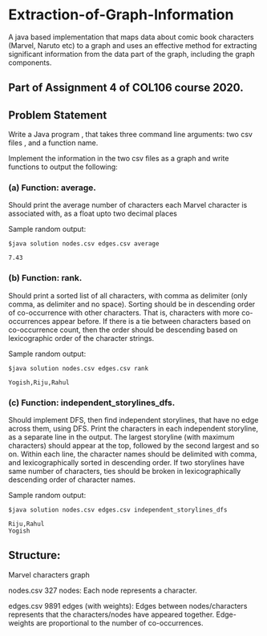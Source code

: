 # Extraction-of-Graph-Information

A java based implementation that maps data about comic book characters (Marvel, Naruto etc) to a graph and uses an effective method for extracting significant information from the data part of the graph, including the graph components.

## Part of Assignment 4 of COL106 course 2020.

## Problem Statement 

Write a Java program ​, that takes three command line arguments: two csv files , and a function name.

Implement the information in the two csv files as a graph and write functions to output the following:

### (a) Function: average. 

Should print the average number of characters each Marvel character is associated with, as a float upto two decimal places 

Sample random output:
~~~
$java solution nodes.csv edges.csv average

7.43

~~~

### (b) Function: rank. 

Should print a sorted list of all characters, with comma as delimiter (only comma, as delimiter and no space). Sorting should be in descending order of co-occurrence with other characters. That is, characters with more co-occurrences appear before. If there is a tie between characters based on co-occurrence count, then the order should be descending based on lexicographic order of the character strings. 


Sample random output:


~~~
$java solution nodes.csv edges.csv rank

Yogish,Riju,Rahul

~~~


### (c) Function: independent_storylines_dfs. 

Should implement DFS, then find independent storylines, that have no edge across them, using DFS. Print the characters in each independent storyline, as a separate line in the output. The largest storyline (with maximum characters) should appear at the top, followed by the second largest and so on. Within each line, the character names should be delimited with comma, and lexicographically sorted in descending order. If two storylines have same number of characters, ties should be broken in lexicographically descending order of character names. 

Sample random output:

~~~
$java solution nodes.csv edges.csv independent_storylines_dfs

Riju,Rahul
Yogish

~~~


## Structure:

Marvel characters graph

nodes.csv 327 nodes: Each node represents a character.

edges.csv 9891 edges (with weights): Edges between nodes/characters represents that the characters/nodes have appeared together. Edge-weights are proportional to the number of co-occurrences.



